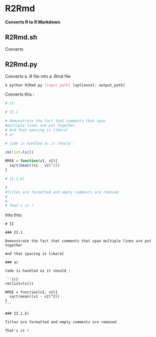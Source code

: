 # R2Rmd
**Converts R to R Markdown**

## R2Rmd.sh

Converts

## R2Rmd.py

Converts a .R file into a .Rmd file

```sh
$ python R2Rmd.py [input_path] [optionnal: output_path]
```

Converts this :

```r
# II

# II.1

# Demonstrate the fact that comments that span
#multiple lines are put together
# And that spacing is liberal
# a)

# Code is handled as it should :

rm(list=ls())

RMSE = function(v1, v2){
  sqrt(mean((v1 - v2)^2))
}

# II.1.b)

#
#Titles are formatted and empty comments are removed
#
#
# That's it !
```

Into this:

````Rmd
# II

### II.1

Demonstrate the fact that comments that span multiple lines are put together

And that spacing is liberal

### a)

Code is handled as it should :

```{r}
rm(list=ls())

RMSE = function(v1, v2){
  sqrt(mean((v1 - v2)^2))
}
```

### II.1.b)

Titles are formatted and empty comments are removed

That's it !
````
